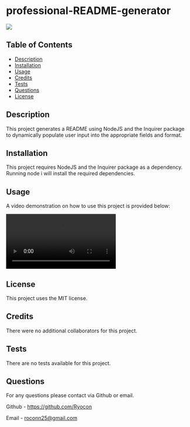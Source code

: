 

  # professional-README-generator

  <img src=https://img.shields.io/badge/License-MIT-orange.svg>

  ## Table of Contents
  - [Description](#description)
  - [Installation](#installation)
  - [Usage](#usage)
  - [Credits](#credits)
  - [Tests](#tests)
  - [Questions](#questions)
  - [License](#license)

  ## Description
  This project generates a README using NodeJS and the Inquirer package to dynamically populate user input into the appropriate fields and format.

  ## Installation
  This project requires NodeJS and the Inquirer package as a dependency. Running node i will install the required dependencies.

  ## Usage
  A video demonstration on how to use this project is provided below:
  
  <video>
  <source src="https://drive.google.com/file/d/1r2LzYbLBviWwN1B8Frhtztnr_Eg2BRJU/view?usp=sharing" type="video/mp4">
  </video>

  ## License

  This project uses the MIT license.

  ## Credits
  There were no additional collaborators for this project.

  ## Tests
  There are no tests available for this project.

  ## Questions
  For any questions please contact via Github or email.

  Github - https://github.com/Ryocon

  Email - roconn25@gmail.com

